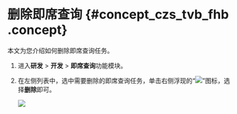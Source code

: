 # 删除即席查询 {#concept_czs_tvb_fhb .concept}

本文为您介绍如何删除即席查询任务。

1.  进入**研发** \> **开发** \> **即席查询**功能模块。
2.  在左侧列表中，选中需要删除的即席查询任务，单击右侧浮现的“![](http://static-aliyun-doc.oss-cn-hangzhou.aliyuncs.com/assets/img/149433/156134654041498_zh-CN.png)”图标，选择**删除**即可。

    ![](http://static-aliyun-doc.oss-cn-hangzhou.aliyuncs.com/assets/img/149655/156134654141656_zh-CN.png)


